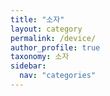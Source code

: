 ```yaml
---
title: "소자"
layout: category
permalink: /device/
author_profile: true
taxonomy: 소자
sidebar:
  nav: "categories"
---
```






